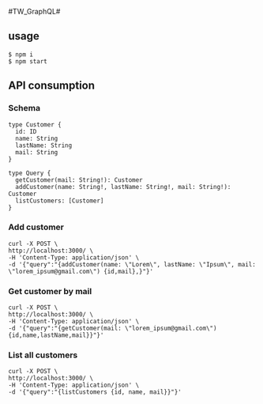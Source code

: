 #TW_GraphQL#

## usage ##

    $ npm i
    $ npm start

## API consumption ##

### Schema ###

    type Customer {
      id: ID
      name: String
      lastName: String
      mail: String
    }

    type Query {
      getCustomer(mail: String!): Customer
      addCustomer(name: String!, lastName: String!, mail: String!): Customer
      listCustomers: [Customer]
    }

### Add customer ###

    curl -X POST \
    http://localhost:3000/ \
    -H 'Content-Type: application/json' \
    -d '{"query":"{addCustomer(name: \"Lorem\", lastName: \"Ipsum\", mail:  \"lorem_ipsum@gmail.com\") {id,mail},}"}'

### Get customer by mail ###

    curl -X POST \
    http://localhost:3000/ \
    -H 'Content-Type: application/json' \
    -d '{"query":"{getCustomer(mail: \"lorem_ipsum@gmail.com\") {id,name,lastName,mail}}"}'

### List all customers ###

    curl -X POST \
    http://localhost:3000/ \
    -H 'Content-Type: application/json' \
    -d '{"query":"{listCustomers {id, name, mail}}"}'
